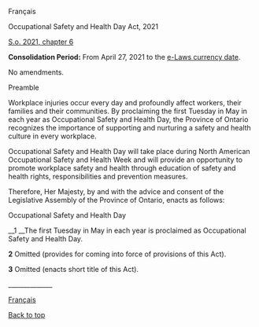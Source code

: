 [<a id="Top"></a>Français](http://www.ontario.ca/fr/lois/loi/21o06)

Occupational Safety and Health Day Act, 2021

[S\.o\. 2021, chapter 6](https://www.ontario.ca/laws/statute/s21006)

__Consolidation Period:__ From April 27, 2021 to the [e\-Laws currency date](http://www.e-laws.gov.on.ca/navigation?file=currencyDates&lang=en)\.

No amendments\.

Preamble

Workplace injuries occur every day and profoundly affect workers, their families and their communities\. By proclaiming the first Tuesday in May in each year as Occupational Safety and Health Day, the Province of Ontario recognizes the importance of supporting and nurturing a safety and health culture in every workplace\.

Occupational Safety and Health Day will take place during North American Occupational Safety and Health Week and will provide an opportunity to promote workplace safety and health through education of safety and health rights, responsibilities and prevention measures\.

Therefore, Her Majesty, by and with the advice and consent of the Legislative Assembly of the Province of Ontario, enacts as follows:

Occupational Safety and Health Day

__1 __The first Tuesday in May in each year is proclaimed as Occupational Safety and Health Day\.

__2__ Omitted \(provides for coming into force of provisions of this Act\)\.

__3__ Omitted \(enacts short title of this Act\)\.

\_\_\_\_\_\_\_\_\_\_\_\_\_\_

[Français](http://www.ontario.ca/fr/lois/loi/21o06)

[Back to top](#Top)


